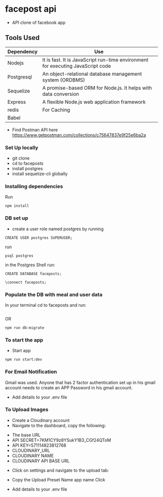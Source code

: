 # facepost api
* API clone of facebook app

## Tools Used
| **Dependency** | **Use** |
|----------|-------|
|Nodejs|It is fast. It is JavaScript run-time environment for executing JavaScript code|
|Postgresql| An object-relational database management system (ORDBMS)|
|Sequelize|A promise-based ORM for Node.js. It helps with data conversion|
|Express| A flexible Node.js web application framework|
|redis| For Caching|
|Babel||


* Find Postman API here https://www.getpostman.com/collections/c75647837e9f25e6ba2a

### Set Up locally
* git clone
* cd to faceposts
* install postgres
* install sequelize-cli globally

### Installing dependencies
Run
```
npm install
```

### DB set up
* create a user role named postgres by running
```
CREATE USER postgres SUPERUSER;
```

run
```
psql postgres
```

in the Postgres Shell run:
```
CREATE DATABASE faceposts;
```
```
\connect faceposts;
```

### Populate the DB with meal and user data
In your terminal cd to faceposts and run:

```sequelize db:migrate
```

OR

```
npm run db:migrate
```


### To start the app
* Start app
```
npm run start:dev
```

### For Email Notification
Gmail was used. Anyone that has 2 factor authentication set up in his gmail account needs to create an APP Password in his gmail account. 

* Add details to your .env file

### To Upload Images
* Create a Cloudinary account
* Navigate to the dashboard, copy the following:
- The base URL
- API SECRET=7KM1CY9z8YSukY1B3_CGf24QToM
- API KEY=571114823812768
- CLOUDINARY_URL
- CLOUDINARY NAME
- CLOUDINARY API BASE URL

* Click on settings and navigate to the upload tab: 
- Copy the Upload Preset Name app name
Click 

* Add details to your .env file
